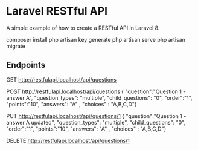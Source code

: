 # Laravel RESTful API

A simple example of how to create a RESTful API in Laravel 8.

composer install
php artisan key:generate
php artisan serve
php artisan migrate

## Endpoints

GET http://restfulapi.localhost/api/questions

POST http://restfulapi.localhost/api/questions
{ "question":"Question 1 - answer A", "question_types": "multiple", "child_questions": "0", "order":"1", "points":"10", "answers": "A" , "choices" : "A,B,C,D"}

PUT http://restfulapi.localhost/api/questions/1
{ "question":"Question 1 - answer A updated", "question_types": "multiple", "child_questions": "0", "order":"1", "points":"10", "answers": "A" , "choices" : "A,B,C,D"}

DELETE  http://restfulapi.localhost/api/questions/1
